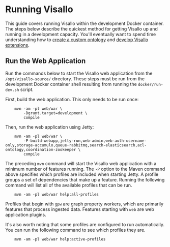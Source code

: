 # Running Visallo

This guide covers running Visallo within the development Docker container. The steps below describe the quickest method for getting Visallo up and running in a development capacity. You'll eventually want to spend time understanding how to [create a custom ontology](ontology.md) and [develop Visallo extensions](extension-points.md).

## Run the Web Application

Run the commands below to start the Visallo web application from the `/opt/visallo-source/` directory. These steps must be run from the development Docker container shell resulting from running the `docker/run-dev.sh` script.

First, build the web application. This only needs to be run once:

        mvn -am -pl web/war \
            -Dgrunt.target=development \
            compile

Then, run the web application using Jetty:

        mvn -am -pl web/war \
            -P-build-webapp,jetty-run,web-admin,web-auth-username-only,storage-accumulo,queue-rabbitmq,search-elasticsearch,acl-ontology,coordination-zookeeper \
            compile

The preceding `mvn` command will start the Visallo web application with a minimum number of features running. The `-P` option to the Maven command above specifies which profiles are included when starting Jetty. A profile groups a set of dependencies that make up a feature. Running the following command will list all of the available profiles that can be run.

        mvn -am -pl web/war help:all-profiles

Profiles that begin with `gpw` are graph property workers, which are primarily features that process ingested data. Features starting with `web` are web application plugins.

It's also worth noting that some profiles are configured to run automatically. You can run the following command to see which profiles they are.

        mvn -am -pl web/war help:active-profiles
